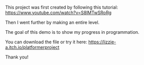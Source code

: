 This project was first created by following this tutorial: https://www.youtube.com/watch?v=S8lMTwSRoRg

Then I went further by making an entire level. 

The goal of this demo is to show my progress in programmation. 

You can download the file or try it here: https://lizzie-a.itch.io/platformerproject

Thank you!
